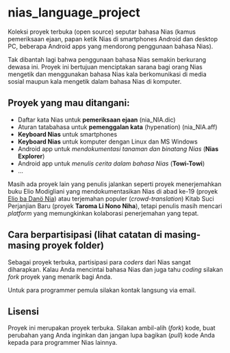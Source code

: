 # nias_language_project
Koleksi proyek terbuka (open source) seputar bahasa Nias (kamus pemeriksaan ejaan, papan ketik Nias di smartphones Android dan desktop PC, beberapa Android apps yang mendorong penggunaan bahasa Nias).

Tak dibantah lagi bahwa penggunaan bahasa Nias semakin berkurang dewasa ini. Proyek ini bertujuan menciptakan sarana bagi orang Nias mengetik dan menggunakan bahasa Nias kala berkomunikasi di media sosial maupun kala mengetik dalam bahasa Nias di komputer.

## Proyek yang mau ditangani:

- Daftar kata Nias untuk **pemeriksaan ejaan** (nia_NIA.dic)
- Aturan tatabahasa untuk **pemenggalan kata** (hypenation) (nia_NIA.aff)
- **Keyboard Nias** untuk smartphones
- **Keyboard Nias** untuk komputer dengan Linux dan MS Windows
- Android app untuk *mendokumentasi tanaman dan binatang Nias* (**Nias Explorer**)
- Android app untuk *menulis cerita dalam bahasa Nias* (**Towi-Towi**)
- ...

Masih ada proyek lain yang penulis jalankan seperti proyek menerjemahkan buku Elio Modigliani yang mendokumentasikan Nias di abad ke-19 (proyek [Elio ba Danö Nia](https://elionias.blogspot.com/)) atau terjemahan populer (*crowd-translation*) Kitab Suci Perjanjian Baru (proyek **Taroma Li Nono Niha**), tetapi penulis masih mencari *platform* yang memungkinkan kolaborasi penerjemahan yang tepat.

## Cara berpartisipasi (lihat catatan di masing-masing proyek folder)

Sebagai proyek terbuka, partisipasi para *coders* dari Nias sangat diharapkan. Kalau Anda mencintai bahasa Nias dan juga tahu *coding* silakan *fork* proyek yang menarik bagi Anda.

Untuk para programmer pemula silakan kontak langsung via email.

## Lisensi

Proyek ini merupakan proyek terbuka. Silakan ambil-alih (*fork*) kode, buat perubahan yang Anda inginkan dan jangan lupa bagikan (*pull*) kode Anda kepada para programmer Nias lainnya.
